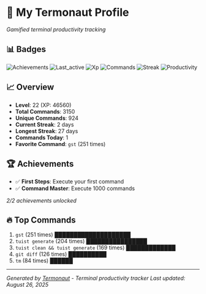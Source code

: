 # 🚀 My Termonaut Profile

*Gamified terminal productivity tracking*

## 📊 Badges

![Achievements](https://img.shields.io/badge/Achievements-5%2F10-blue?style=flat-square&logo=terminal&logoColor=white) ![Last_active](https://img.shields.io/badge/Last+Active-2h+ago-green?style=flat-square&logo=terminal&logoColor=white) ![Xp](https://img.shields.io/badge/XP-Level+22+%2846560%2F52900%29-blue?style=flat-square&logo=terminal&logoColor=white) ![Commands](https://img.shields.io/badge/Commands-3150-blue?style=flat-square&logo=terminal&logoColor=white) ![Streak](https://img.shields.io/badge/Streak-2+days-red?style=flat-square&logo=terminal&logoColor=white) ![Productivity](https://img.shields.io/badge/Productivity-80.0%25-green?style=flat-square&logo=terminal&logoColor=white) 

## 📈 Overview

- **Level**: 22 (XP: 46560)
- **Total Commands**: 3150
- **Unique Commands**: 924
- **Current Streak**: 2 days
- **Longest Streak**: 27 days
- **Commands Today**: 1
- **Favorite Command**: `gst` (251 times)

## 🏆 Achievements

- ✅ **First Steps**: Execute your first command
- ✅ **Command Master**: Execute 1000 commands

*2/2 achievements unlocked*

## 🔥 Top Commands

1. `gst` (251 times) ████████████████████
2. `tuist generate` (204 times) ████████████████
3. `tuist clean && tuist generate` (169 times) █████████████
4. `git diff` (126 times) ██████████
5. `tm` (84 times) ██████

---

*Generated by [Termonaut](https://github.com/oiahoon/termonaut) - Terminal productivity tracker*
*Last updated: August 26, 2025*
